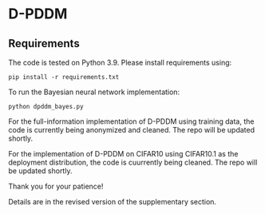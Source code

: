 # D-PDDM
## Requirements
The code is tested on Python 3.9. Please install requirements using:

``pip install -r requirements.txt``

To run the Bayesian neural network implementation:

``python dpddm_bayes.py``

For the full-information implementation of D-PDDM using training data, the code is currently being anonymized and cleaned. The repo will be updated shortly.

For the implementation of D-PDDM on CIFAR10 using CIFAR10.1 as the deployment distribution, the code is cuurrently being cleaned. The repo will be updated shortly. 

Thank you for your patience!

Details are in the revised version of the supplementary section.
